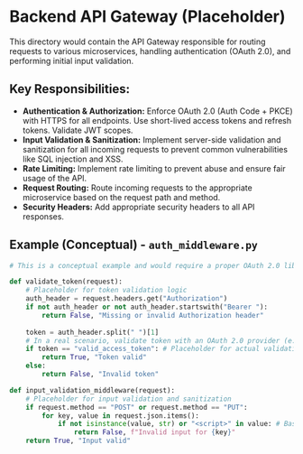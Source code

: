 # Backend API Gateway (Placeholder)

This directory would contain the API Gateway responsible for routing requests to various microservices, handling authentication (OAuth 2.0), and performing initial input validation.

## Key Responsibilities:
- **Authentication & Authorization:** Enforce OAuth 2.0 (Auth Code + PKCE) with HTTPS for all endpoints. Use short-lived access tokens and refresh tokens. Validate JWT scopes.
- **Input Validation & Sanitization:** Implement server-side validation and sanitization for all incoming requests to prevent common vulnerabilities like SQL injection and XSS.
- **Rate Limiting:** Implement rate limiting to prevent abuse and ensure fair usage of the API.
- **Request Routing:** Route incoming requests to the appropriate microservice based on the request path and method.
- **Security Headers:** Add appropriate security headers to all API responses.

## Example (Conceptual) - `auth_middleware.py`
```python
# This is a conceptual example and would require a proper OAuth 2.0 library and implementation.

def validate_token(request):
    # Placeholder for token validation logic
    auth_header = request.headers.get("Authorization")
    if not auth_header or not auth_header.startswith("Bearer "):
        return False, "Missing or invalid Authorization header"
    
    token = auth_header.split(" ")[1]
    # In a real scenario, validate token with an OAuth 2.0 provider (e.g., decode JWT, check expiry, verify signature)
    if token == "valid_access_token": # Placeholder for actual validation
        return True, "Token valid"
    else:
        return False, "Invalid token"

def input_validation_middleware(request):
    # Placeholder for input validation and sanitization
    if request.method == "POST" or request.method == "PUT":
        for key, value in request.json.items():
            if not isinstance(value, str) or "<script>" in value: # Basic example
                return False, f"Invalid input for {key}"
    return True, "Input valid"

```


